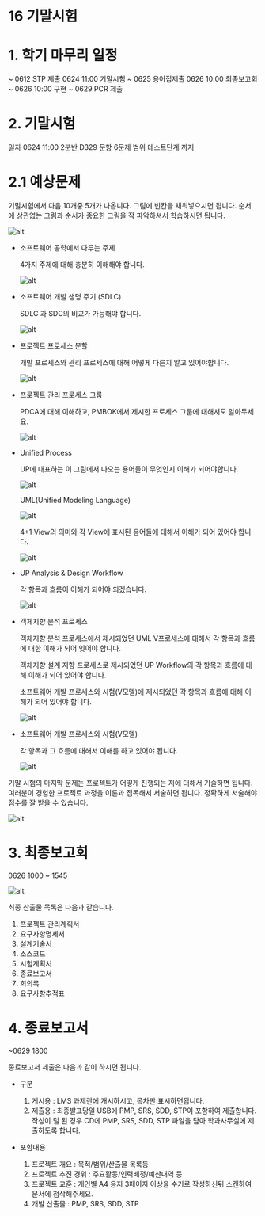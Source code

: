 16 기말시험
===

# 1. 학기 마무리 일정

~ 0612 STP 제출
0624 11:00 기말시험
~ 0625 용어집제출
0626 10:00 최종보고회
~ 0626 10:00 구현
~ 0629 PCR 제출


# 2. 기말시험

일자 0624 11:00
2분반 D329
문항 6문제
범위 테스트단계 까지

# 2.1 예상문제

기말시험에서 다음 10개중 5개가 나옵니다. 그림에 빈칸을 채워넣으시면 됩니다. 순서에 상관없는 그림과 순서가 중요한 그림을 작 파악하셔서 학습하시면 됩니다.

![alt](test/기말시험예시1.png)

- 소프트웨어 공학에서 다루는 주제

    4가지 주제에 대해 충분히 이해해야 합니다.

    ![alt](test/1.png)

- 소프트웨어 개발 생명 주기 (SDLC)

    SDLC 과 SDC의 비교가 가능해야 합니다.

    ![alt](test/2.png)

- 프로젝트 프로세스 분할

    개발 프로세스와 관리 프로세스에 대해 어떻게 다른지 알고 있어야합니다. 

    ![alt](test/3.png)

- 프로젝트 관리 프로세스 그룹

    PDCA에 대해 이해하고, PMBOK에서 제시한 프로세스 그룹에 대해서도 알아두세요.

    ![alt](test/4.png)

-  Unified Process

    UP에 대표하는 이 그림에서 나오는 용어들이 무엇인지 이해가 되어야합니다.

    ![alt](test/5.png)
    
    UML(Unified Modeling Language)

    ![alt](test/6.png)

    4+1 View의 의미와 각 View에 표시된 용어들에 대해서 이해가 되어 있어야 합니다.

    ![alt](test/7.png)

- UP Analysis & Design Workflow

    각 항목과 흐름이 이해가 되어야 되겠습니다. 

    ![alt](test/10.png)

-  객체지향 분석 프로세스

    객체지향 분석 프로세스에서 제시되었던 UML V프로세스에 대해서 각 항목과 흐름에 대한 이해가 되어 잇어야 합니다.

    객체지향 설계 지향 프로세스로 제시되었던 UP Workflow의 각 항목과 흐름에 대해 이해가 되어 있어야 합니다.

    소프트웨어 개발 프로세스와 시험(V모델)에 제시되었던 각 항목과 흐름에 대해 이해가 되어 있어야 합니다.

    ![alt](test/8.png)

- 소프트웨어 개발 프로세스와 시험(V모델)

    각 항목과 그 흐름에 대해서 이해를 하고 있어야 됩니다.

    ![alt](test/9.png)

기말 시험의 마지막 문제는 프로젝트가 어떻게 진행되는 지에 대해서 기술하면 됩니다. 여러분이 경험한 프로젝트 과정을 이론과 접목해서 서술하면 됩니다. 정확하게 서술해야 점수를 잘 받을 수 있습니다.

![alt](test/기말시험예시2.png)

# 3. 최종보고회

0626 1000 ~ 1545

![alt](test/최종발표일정.png)

최종 산출물 목록은 다음과 같습니다.

1. 프로젝트 관리계획서
2. 요구사항명세서
3. 설계기술서
4. 소스코드
5. 시험계획서
6. 종료보고서
7. 회의록
8. 요구사항추적표

# 4. 종료보고서

~0629 1800

종료보고서 제출은 다음과 같이 하시면 됩니다.

- 구분
    1. 게시용 : LMS 과제란에 개시하시고, 목차만 표시하면됩니다. 
    2. 제출용 : 최종발표당일 USB에  PMP, SRS, SDD, STP이 포함하여 제출합니다. 작성이 덜 된 경우 CD에 PMP, SRS, SDD, STP 파일을 담아 학과사무실에 제출하도록 합니다.

- 포함내용

    1. 프로젝트 개요 : 목적/범위/산출물 목록등
    2. 프로젝트 추진 경위 : 주요활동/인력배정/예산내역 등
    3. 프로젝트 교훈 : 개인별 A4 용지 3페이지 이상을 수기로 작성하신뒤 스캔하여 문서에 첨삭해주세요.
    4. 개발 산출물 : PMP, SRS, SDD, STP